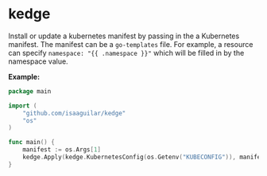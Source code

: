 # kedge

Install or update a kubernetes manifest by passing in the a Kubernetes manifest. The manifest can be a `go-templates`
file. For example, a resource can specify `namespace: "{{ .namespace }}"` which will be filled in by the namespace value.

**Example:**

```go
package main

import (
	"github.com/isaaguilar/kedge"
	"os"
)

func main() {
	manifest := os.Args[1]
	kedge.Apply(kedge.KubernetesConfig(os.Getenv("KUBECONFIG")), manifest, "default", []string{})
}
```